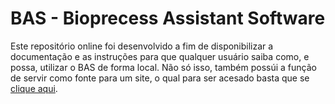 # BAS - Bioprecess Assistant Software

Este repositório online foi desenvolvido a fim de disponibilizar a documentação e as instruções para que qualquer usuário saiba como, e possa, utilizar o BAS de forma local. Não só isso, também possúi a função de servir como fonte para um site, o qual para ser acesado basta que se [clique aqui](https://baslnbr.streamlit.app). 
